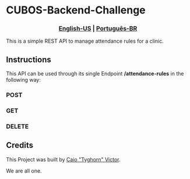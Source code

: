 <h1> CUBOS-Backend-Challenge </h1>
<h3 align="center">
    <a href="README.md">English-US</a>
    <span>|</span>
    <a href="README-ptBR.md">Português-BR</a>
</h3>

This is a simple REST API to manage attendance rules for a clinic.

<h2>Instructions</h2>

This API can be used through its single Endpoint <strong>/attendance-rules</strong> in the following way:

<h3>POST</h3>


<h3>GET</h3>


<h3>DELETE</h3>





<h2>Credits</h2>

This Project was built by [Caio "Tyghorn" Victor](https://github.com/CaioVictorMota).

We are all one.